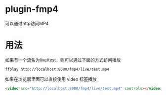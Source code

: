 # plugin-fmp4
可以通过http访问MP4

# 用法

如果有一个流名为live/test，则可以通过下面的方式访问播放

```shell
ffplay http://localhost:8080/fmp4/live/test.mp4
```

如果在浏览器里面可以直接使用 video 标签播放

```html
<video src="http://localhost:8080/fmp4/live/test.mp4" controls></video>
```